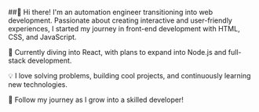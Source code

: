 ##👋 Hi there! I'm an automation engineer transitioning into web development. Passionate about creating interactive and user-friendly experiences, I started my journey in front-end development with HTML, CSS, and JavaScript.

🚀 Currently diving into React, with plans to expand into Node.js and full-stack development.

💡 I love solving problems, building cool projects, and continuously learning new technologies.

📌 Follow my journey as I grow into a skilled developer!
